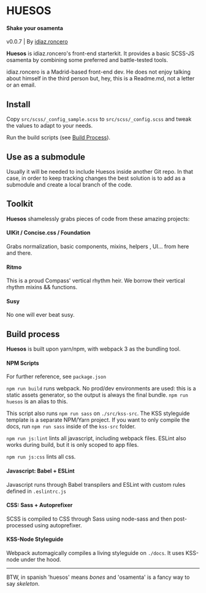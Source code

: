 # HUESOS
#### Shake your osamenta
v0.0.7 | By [idiaz.roncero](http://idiazroncero.com)

__Huesos__ is idiaz.roncero's front-end starterkit. It provides a basic SCSS-JS osamenta by combining some preferred and battle-tested tools.

idiaz.roncero is a Madrid-based front-end dev. He does not enjoy talking about himself in the third person but, hey, this is a Readme.md, not a letter or an email.

## Install

Copy `src/scss/_config_sample.scss` to `src/scss/_config.scss` and tweak the values to adapt to your needs.

Run the build scripts (see [Build Process](#build-process)).

## Use as a submodule

Usually it will be needed to include Huesos inside another Git repo. In that case, in order to keep tracking changes the best solution is to add as a submodule and create a local branch of the code.

## Toolkit

__Huesos__ shamelessly grabs pieces of code from these amazing projects:

#### UIKit / Concise.css / Foundation

Grabs normalization, basic components, mixins, helpers , UI... from here and there.

#### Ritmo

This is a proud Compass' vertical rhythm heir. We borrow their vertical rhythm mixins && functions. 

#### Susy

No one will ever beat susy.


## Build process

__Huesos__ is built upon yarn/npm, with webpack 3 as the bundling tool.

#### NPM Scripts

For further reference, see `package.json`

`npm run build` runs webpack. No prod/dev environments are used: this is a static assets generator, so the output is always the final bundle. `npm run huesos` is an alias to this. 

This script also runs `npm run sass` on `./src/kss-src`. The KSS styleguide template is a separate NPM/Yarn project. If you want to only compile the docs, run `npm run sass` inside of the `kss-src` folder.

`npm run js:lint` lints all javascript, including webpack files. ESLint also works during build, but it is only scoped to app files.

`npm run js:css` lints all css.

#### Javascript: Babel + ESLint

Javascript runs through Babel transpilers and ESLint with custom rules defined in `.eslintrc.js`

#### CSS: Sass + Autoprefixer

SCSS is compiled to CSS through Sass using node-sass and then post-processed using autoprefixer.

#### KSS-Node Styleguide

Webpack automagically compiles a living styleguide on `./docs`. It uses KSS-node under the hood.

___

BTW, in spanish 'huesos' means *bones* and 'osamenta' is a fancy way to say *skeleton*.
